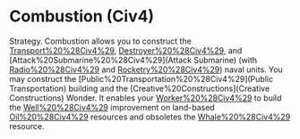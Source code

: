 # Combustion (Civ4)

Strategy.
Combustion allows you to construct the [Transport%20%28Civ4%29](Transport), [Destroyer%20%28Civ4%29](Destroyer), and [Attack%20Submarine%20%28Civ4%29](Attack Submarine) (with [Radio%20%28Civ4%29](Radio) and [Rocketry%20%28Civ4%29](Rocketry)) naval units. You may construct the [Public%20Transportation%20%28Civ4%29](Public Transportation) building and the [Creative%20Constructions](Creative Constructions) Wonder. It enables your [Worker%20%28Civ4%29](Workers) to build the [Well%20%28Civ4%29](Well) improvement on land-based [Oil%20%28Civ4%29](Oil) resources and obsoletes the [Whale%20%28Civ4%29](Whale) resource.